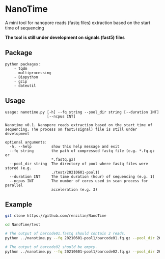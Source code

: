 # NanoTime
A mini tool for nanopore reads (fastq files) extraction based on the start time of sequencing

**The tool is still under development on signals (fast5) files**

## Package
```text
python packages:
    - tqdm
    - multiprocessing
    - Biopython
    - gzip
    - dateutil
```

## Usage
```text
usage: nanotime.py [-h] --fq string --pool_dir string [--duration INT]
                   [--ncpus INT]

Nanotime v0.1. Nanopore reads extraction based on the start time of
sequencing; The process on fast5(signal) file is still under development

optional arguments:
  -h, --help         show this help message and exit
  --fq string        the path of compressed fastq file (e.g. *.fq.gz or
                     *.fastq.gz)
  --pool_dir string  The directory of pool where fastq files were stored (e.g.
                     ./test/20210601-pool1)
  --duration INT     The time duration (hour) of sequencing (e.g. 1)
  --ncpus INT        The number of cores used in scan process for parallel
                     acceleration (e.g. 3)
```

## Example
```sh
git clone https://github.com/renzilin/NanoTime

cd NanoTime/test

# The output of barcode01.fastq should contain 2 reads.
python ../nanotime.py --fq 20210601-pool1/barcode01.fq.gz --pool_dir 20210601-pool1 --duration 1 --ncpus 2

# The output of barcode02 should be empty.
python ../nanotime.py --fq 20210601-pool1/barcode02.fq.gz --pool_dir 20210601-pool1 --duration 1 --ncpus 2

```




